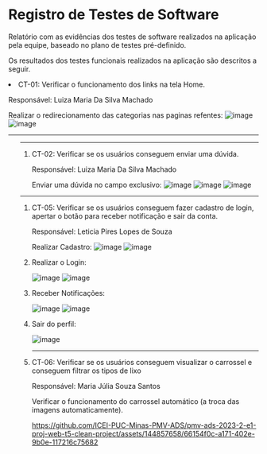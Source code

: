 # Registro de Testes de Software

Relatório com as evidências dos testes de software realizados na aplicação pela equipe, baseado no plano de testes pré-definido.

Os resultados dos testes funcionais realizados na aplicação são descritos a seguir.

<li> CT-01: Verificar o funcionamento dos links na tela Home.

  Responsável: Luiza Maria Da Silva Machado

Realizar o redirecionamento das categorias nas paginas refentes:
![image](https://github.com/ICEI-PUC-Minas-PMV-ADS/pmv-ads-2023-2-e1-proj-web-t5-clean-project/assets/144967071/2cb33fdc-edb3-4431-9f69-5df74cc78756)
![image](https://github.com/ICEI-PUC-Minas-PMV-ADS/pmv-ads-2023-2-e1-proj-web-t5-clean-project/assets/144967071/13e06431-8270-4e72-9fd9-34033e430283)

  </li>
  </ol>

<hr>

  <ol>
  
  <hr>
 <ol>
  <li>CT-02: Verificar se os usuários conseguem enviar uma dúvida.

  Responsável: Luiza Maria Da Silva Machado

Enviar uma dúvida no campo exclusivo:
![image](https://github.com/ICEI-PUC-Minas-PMV-ADS/pmv-ads-2023-2-e1-proj-web-t5-clean-project/assets/144967071/424a9f65-3e8a-4b05-a817-8fe6a1083101)
![image](https://github.com/ICEI-PUC-Minas-PMV-ADS/pmv-ads-2023-2-e1-proj-web-t5-clean-project/assets/144967071/9d4f096c-c2cf-4038-ad6a-2bcec9ea8cd6)
![image](https://github.com/ICEI-PUC-Minas-PMV-ADS/pmv-ads-2023-2-e1-proj-web-t5-clean-project/assets/144967071/0830c115-816f-4f35-a958-265138786aa8)

  </li>
  </ol>
  
<hr>

<ol>
  <li> CT-05: Verificar se os usuários conseguem fazer cadastro de login, apertar o botão para receber notificação e sair da conta.

  Responsável: Leticia Pires Lopes de Souza

Realizar Cadastro:
![image](https://github.com/ICEI-PUC-Minas-PMV-ADS/pmv-ads-2023-2-e1-proj-web-t5-clean-project/assets/144860133/3010f110-a2bf-49d2-ae1c-9fbaa37d6a59)
![image](https://github.com/ICEI-PUC-Minas-PMV-ADS/pmv-ads-2023-2-e1-proj-web-t5-clean-project/assets/144860133/f585af37-bff3-4cbd-820b-53ec64450ab9)
  </li>
  <li>
Realizar o Login:
    
![image](https://github.com/ICEI-PUC-Minas-PMV-ADS/pmv-ads-2023-2-e1-proj-web-t5-clean-project/assets/144860133/2a8ae2b9-8f58-4f87-bf8c-abff38618bd2)
![image](https://github.com/ICEI-PUC-Minas-PMV-ADS/pmv-ads-2023-2-e1-proj-web-t5-clean-project/assets/144860133/a59e2aac-5e02-454f-9989-a2fb506c94e1)
</li>
<li>
  Receber Notificações: 
  
![image](https://github.com/ICEI-PUC-Minas-PMV-ADS/pmv-ads-2023-2-e1-proj-web-t5-clean-project/assets/144860133/f3a7d6ac-cc47-4dc3-a5c9-daf0a5b67fdc)
![image](https://github.com/ICEI-PUC-Minas-PMV-ADS/pmv-ads-2023-2-e1-proj-web-t5-clean-project/assets/144860133/1a3cabad-57e1-454c-b0e1-1be4b2394d39)

</li>
<li>
Sair do perfil:
  
![image](https://github.com/ICEI-PUC-Minas-PMV-ADS/pmv-ads-2023-2-e1-proj-web-t5-clean-project/assets/144860133/8d60ba2e-bb1c-47cd-aa61-6bcbd0c280f7)
  

</li>

  <hr>

<li> CT-06: Verificar se os usuários conseguem visualizar o carrossel e conseguem filtrar os tipos de lixo

  Responsável: Maria Júlia Souza Santos

  Verificar o funcionamento do carrossel automático (a troca das imagens automaticamente).


https://github.com/ICEI-PUC-Minas-PMV-ADS/pmv-ads-2023-2-e1-proj-web-t5-clean-project/assets/144857658/66154f0c-a171-402e-9b0e-117216c75682


  
  

  

  

